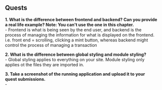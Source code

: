 ## Quests

**1. What is the difference between frontend and backend? Can you provide a real life example? Note: You can't use the one in this chapter.**
<br> - Frontend is what is being seen by the end user, and backend is the process of managing the information for what is displayed on the frontend.
i.e. front end = scrolling, clicking a mint button, whereas backend might control the process of managing a transaction

**2. What is the difference between global styling and module styling?**
<br> - Global styling applies to everything on your site. Module styling only applies ot the files they are imported in.

**3. Take a screenshot of the running application and upload it to your quest submissions.**
<br> - 
